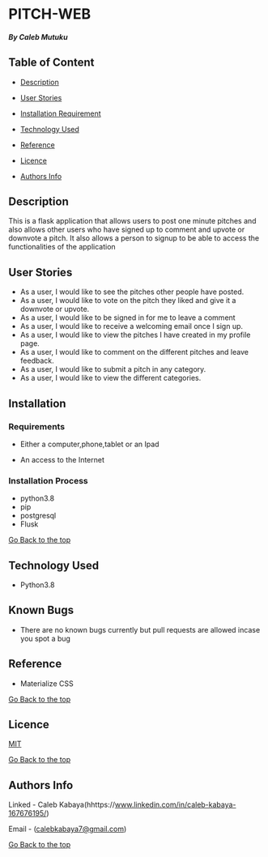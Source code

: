 # PITCH-WEB

##### By Caleb Mutuku
## Table of Content

+ [Description](#description)
+ [User Stories](#user-stories)

+ [Installation Requirement](#Installation)
+ [Technology Used](#technology-used)
+ [Reference](#reference)
+ [Licence](#licence)
+ [Authors Info](#author-Info)

## Description
<p>This is a flask application that allows users to post one minute pitches and also allows other users who have signed up to comment and upvote or downvote a pitch. It also allows a person to signup to be able to access the functionalities of the application</p>



## User Stories
* As a user, I would like to see the pitches other people have posted.
* As a user, I would like to vote on the pitch they liked and give it a downvote or upvote.
* As a user, I would like to be signed in for me to leave a comment
* As a user, I would like to receive a welcoming email once I sign up.
* As a user, I would like to view the pitches I have created in my profile page.
* As a user, I would like to comment on the different pitches and leave feedback.
* As a user, I would like to submit a pitch in any category.
* As a user, I would like to view the different categories.

## Installation

### Requirements

* Either a computer,phone,tablet or an Ipad

* An access to the Internet

### Installation Process
* python3.8
* pip
* postgresql
* Flusk


[Go Back to the top](#description)
## Technology Used
* Python3.8


## Known Bugs
* There are no known bugs currently but pull requests are allowed incase you spot a bug
## Reference
* Materialize CSS

[Go Back to the top](#description)

## Licence

[MIT](LICENSE)


[Go Back to the top](#description)

## Authors Info
Linked - Caleb Kabaya(hhttps://www.linkedin.com/in/caleb-kabaya-167676195/)

Email - (calebkabaya7@gmail.com)

[Go Back to the top](#description)


